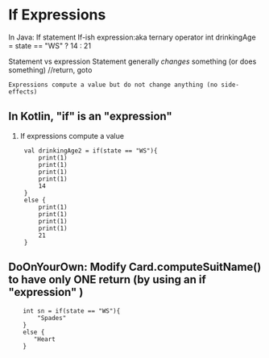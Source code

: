 # If Expressions

In Java:
    If statement
    If-ish expression:aka ternary operator
        int drinkingAge = state == "WS" ? 14 : 21

Statement vs expression
    Statement generally _changes_ something (or does something)
        //return, goto

    Expressions compute a value but do not change anything (no side-effects)

## In Kotlin, "if" is an "expression"

1. If expressions compute a value





        val drinkingAge2 = if(state == "WS"){
            print(1)
            print(1)
            print(1)
            print(1)
            14
        }
        else {
            print(1)
            print(1)
            print(1)
            print(1)
            21
        }


## DoOnYourOwn: Modify Card.computeSuitName() to have only ONE return (by using an if "expression" )

        int sn = if(state == "WS"){
            "Spades"
        }
        else {
           "Heart
        }